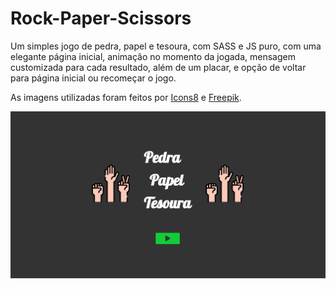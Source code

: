 # Rock-Paper-Scissors

Um simples jogo de pedra, papel e tesoura, com SASS e JS puro, com uma elegante página inicial, animação no momento da jogada, mensagem customizada para cada resultado, além de um placar, e opção de voltar para página inicial ou recomeçar o jogo.

As imagens utilizadas foram feitos por [Icons8](https://icons8.com/) e [Freepik](https://www.freepik.com).

![](src/images/rock-paper-scissors-gif.gif)

